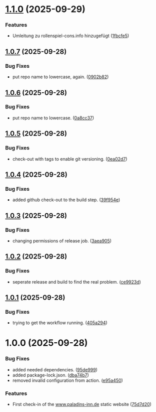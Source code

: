 # [1.1.0](https://github.com/Paladins-Inn/www-paladins-inn-de/compare/v1.0.7...v1.1.0) (2025-09-29)


### Features

* Umleitung zu rollenspiel-cons.info hinzugefügt ([1fbcfe5](https://github.com/Paladins-Inn/www-paladins-inn-de/commit/1fbcfe578d840042883ea5cd5b498f98a7f4c69d))

## [1.0.7](https://github.com/Paladins-Inn/www-paladins-inn-de/compare/v1.0.6...v1.0.7) (2025-09-28)


### Bug Fixes

* put repo name to lowercase, again. ([0902b82](https://github.com/Paladins-Inn/www-paladins-inn-de/commit/0902b82b4177cbcf36f0cd86e769b50d4be94e58))

## [1.0.6](https://github.com/Paladins-Inn/www-paladins-inn-de/compare/v1.0.5...v1.0.6) (2025-09-28)


### Bug Fixes

* put repo name to lowercase. ([0a8cc37](https://github.com/Paladins-Inn/www-paladins-inn-de/commit/0a8cc37d36e02e79726cbdf5115998ad5b29cc72))

## [1.0.5](https://github.com/Paladins-Inn/www-paladins-inn-de/compare/v1.0.4...v1.0.5) (2025-09-28)


### Bug Fixes

* check-out with tags to enable git versioning. ([0ea02d7](https://github.com/Paladins-Inn/www-paladins-inn-de/commit/0ea02d728fc60514088dc661f82eb51ba82247ba))

## [1.0.4](https://github.com/Paladins-Inn/www-paladins-inn-de/compare/v1.0.3...v1.0.4) (2025-09-28)


### Bug Fixes

* added github check-out to the build step. ([39f954e](https://github.com/Paladins-Inn/www-paladins-inn-de/commit/39f954ee19fcec7121684e79cc363f89ecfe5c72))

## [1.0.3](https://github.com/Paladins-Inn/www-paladins-inn-de/compare/v1.0.2...v1.0.3) (2025-09-28)


### Bug Fixes

* changing permissions of release job. ([3aea905](https://github.com/Paladins-Inn/www-paladins-inn-de/commit/3aea9056129d7e97add57d4daa67e57c25430153))

## [1.0.2](https://github.com/Paladins-Inn/www-paladins-inn-de/compare/v1.0.1...v1.0.2) (2025-09-28)


### Bug Fixes

* seperate release and build to find the real problem. ([ce9923d](https://github.com/Paladins-Inn/www-paladins-inn-de/commit/ce9923d4f95591cd35f313892dec2a4bde7f0a0c))

## [1.0.1](https://github.com/Paladins-Inn/www-paladins-inn-de/compare/v1.0.0...v1.0.1) (2025-09-28)


### Bug Fixes

* trying to get the workflow running. ([405a294](https://github.com/Paladins-Inn/www-paladins-inn-de/commit/405a29471a463eae72aeb4719a43359db34722df))

# 1.0.0 (2025-09-28)


### Bug Fixes

* added needed dependencies. ([95de999](https://github.com/Paladins-Inn/www-paladins-inn-de/commit/95de999344b61df6a9382b8880fb2b7aa07a3a4b))
* added package-lock.json. ([dba74b7](https://github.com/Paladins-Inn/www-paladins-inn-de/commit/dba74b70bbb73e11953501d33e72041aeacb528a))
* removed invalid configuration from action. ([e95a450](https://github.com/Paladins-Inn/www-paladins-inn-de/commit/e95a4505778cb21e906d740835a7821ce45d0984))


### Features

* First check-in of the www.paladins-inn.de static website ([75d7d20](https://github.com/Paladins-Inn/www-paladins-inn-de/commit/75d7d20716d5a1d81ba8449b89e9a0d45067ee86))
